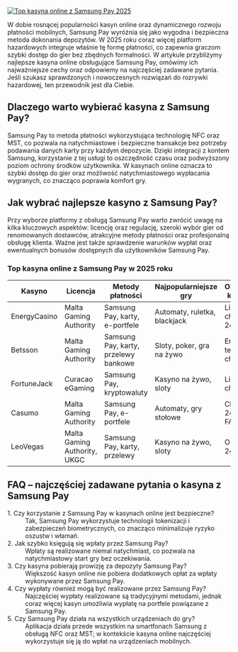 [![Top kasyna online z Samsung Pay 2025](https://123-caf.pages.dev/gitsignup.png)](https://vrmoo.ru/Bt82HjjY)

<div>   <p>W dobie rosnącej popularności kasyn online oraz dynamicznego rozwoju płatności mobilnych, Samsung Pay wyróżnia się jako wygodna i bezpieczna metoda dokonania depozytów. W 2025 roku coraz więcej platform hazardowych integruje właśnie tę formę płatności, co zapewnia graczom szybki dostęp do gier bez zbędnych formalności. W artykule przybliżymy najlepsze kasyna online obsługujące Samsung Pay, omówimy ich najważniejsze cechy oraz odpowiemy na najczęściej zadawane pytania. Jeśli szukasz sprawdzonych i nowoczesnych rozwiązań do rozrywki hazardowej, ten przewodnik jest dla Ciebie.</p>    <h2>Dlaczego warto wybierać kasyna z Samsung Pay?</h2>   <p>Samsung Pay to metoda płatności wykorzystująca technologię NFC oraz MST, co pozwala na natychmiastowe i bezpieczne transakcje bez potrzeby podawania danych karty przy każdym depozycie. Dzięki integracji z kontem Samsung, korzystanie z tej usługi to oszczędność czasu oraz podwyższony poziom ochrony środków użytkownika. W kasynach online oznacza to szybki dostęp do gier oraz możliwość natychmiastowego wypłacania wygranych, co znacząco poprawia komfort gry.</p>    <h2>Jak wybrać najlepsze kasyno z Samsung Pay?</h2>   <p>Przy wyborze platformy z obsługą Samsung Pay warto zwrócić uwagę na kilka kluczowych aspektów: licencję oraz regulację, szeroki wybór gier od renomowanych dostawców, atrakcyjne metody płatności oraz profesjonalną obsługę klienta. Ważne jest także sprawdzenie warunków wypłat oraz ewentualnych bonusów dostępnych dla użytkowników Samsung Pay.</p>    <h3>Top kasyna online z Samsung Pay w 2025 roku</h3>   <table>     <thead>       <tr>         <th>Kasyno</th>         <th>Licencja</th>         <th>Metody płatności</th>         <th>Najpopularniejsze gry</th>         <th>Obsługa klienta</th>       </tr>     </thead>     <tbody>       <tr>         <td>EnergyCasino</td>         <td>Malta Gaming Authority</td>         <td>Samsung Pay, karty, e-portfele</td>         <td>Automaty, ruletka, blackjack</td>         <td>Live chat 24/7</td>       </tr>       <tr>         <td>Betsson</td>         <td>Malta Gaming Authority</td>         <td>Samsung Pay, karty, przelewy bankowe</td>         <td>Sloty, poker, gra na żywo</td>         <td>Email, telefon, chat</td>       </tr>       <tr>         <td>FortuneJack</td>         <td>Curacao eGaming</td>         <td>Samsung Pay, kryptowaluty</td>         <td>Kasyno na żywo, sloty</td>         <td>Live chat</td>       </tr>       <tr>         <td>Casumo</td>         <td>Malta Gaming Authority</td>         <td>Samsung Pay, e-portfele</td>         <td>Automaty, gry stołowe</td>         <td>Chat 24/7, FAQ</td>       </tr>       <tr>         <td>LeoVegas</td>         <td>Malta Gaming Authority, UKGC</td>         <td>Samsung Pay, karty, przelewy</td>         <td>Kasyno na żywo, sloty</td>         <td>Obsługa 24/7</td>       </tr>     </tbody>   </table>    <h2>FAQ – najczęściej zadawane pytania o kasyna z Samsung Pay</h2>   <dl>     <dt>1. Czy korzystanie z Samsung Pay w kasynach online jest bezpieczne?</dt>     <dd>Tak, Samsung Pay wykorzystuje technologii tokenizacji i zabezpieczeń biometrycznych, co znacząco minimalizuje ryzyko oszustw i włamań.</dd>      <dt>2. Jak szybko księgują się wpłaty przez Samsung Pay?</dt>     <dd>Wpłaty są realizowane niemal natychmiast, co pozwala na natychmiastowy start gry bez oczekiwania.</dd>      <dt>3. Czy kasyna pobierają prowizję za depozyty Samsung Pay?</dt>     <dd>Większość kasyn online nie pobiera dodatkowych opłat za wpłaty wykonywane przez Samsung Pay.</dd>      <dt>4. Czy wypłaty również mogą być realizowane przez Samsung Pay?</dt>     <dd>Najczęściej wypłaty realizowane są tradycyjnymi metodami, jednak coraz więcej kasyn umożliwia wypłatę na portfele powiązane z Samsung Pay.</dd>      <dt>5. Czy Samsung Pay działa na wszystkich urządzeniach do gry?</dt>     <dd>Aplikacja działa przede wszystkim na smartfonach Samsung z obsługą NFC oraz MST; w kontekście kasyna online najczęściej wykorzystuje się ją do wpłat na urządzeniach mobilnych.</dd>   </dl> </div>